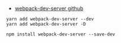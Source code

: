 
- [webpack-dev-server github](https://github.com/webpack/webpack-dev-server)

```
yarn add webpack-dev-server --dev
yarn add webpack-dev-server -D

npm install webpack-dev-server --save-dev
```
